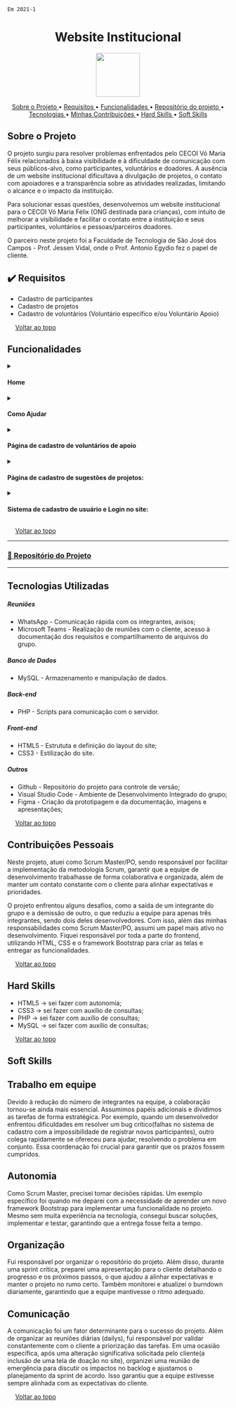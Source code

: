 `Em 2021-1`

<span id="topo">
<h1 align="center"><b>Website Institucional</h1></b>

<p align="center"> 
   <img src="https://github.com/user-attachments/assets/d45536a5-481b-4259-a4ba-a8aee05a104c" width="100" height="100">
</p>

<p align="center">
  <a href ="#sobre-o-projeto"> Sobre o Projeto </a>  • 
  <a href ="#requisitos">Requisitos </a>  • 
  <a href ="#funcionalidades">Funcionalidades </a>  • 
  <a href ="#repositorio"> Repositório do projeto </a>  • 
  <a href ="#tecnologias-utilizadas"> Tecnologias </a>  •
  <a href ="#contribuições"> Minhas Contribuições </a>  •
  <a href ="#hard-skills"> Hard Skills </a> •
  <a href ="#soft-skills"> Soft Skills </a>
 
</p>

<span id="sobre-o-projeto">

## Sobre o Projeto

O projeto surgiu para resolver problemas enfrentados pelo CECOI Vó Maria Félix relacionados à baixa visibilidade e à dificuldade de comunicação com seus públicos-alvo, como participantes, voluntários e doadores. A ausência de um website institucional dificultava a divulgação de projetos, o contato com apoiadores e a transparência sobre as atividades realizadas, limitando o alcance e o impacto da instituição.

Para solucionar essas questões, desenvolvemos um website institucional para o CECOI Vó Maria Félix (ONG destinada para crianças), com intuito de melhorar a visibilidade e facilitar o contato entre a instituição e seus participantes, voluntários e pessoas/parceiros doadores.

O parceiro neste projeto foi a Faculdade de Tecnologia de São José dos Campos - Prof. Jessen Vidal, onde o Prof. Antonio Egydio fez o papel de cliente.

<span id="requisitos">

## ✔️ Requisitos

<ul>
<li>Cadastro de participantes</li>
<li>Cadastro de projetos</li>
<li>Cadastro de voluntários (Voluntário específico e/ou Voluntário Apoio)</li>
</ul>
  
<img src="https://cdn-icons-png.flaticon.com/512/959/959208.png" width="14"> [Voltar ao topo](#topo)
   
<span id="funcionalidades">

## Funcionalidades

<details>
  <summary>
    <h4 align="left">Home</h4>
  </summary>
  <img src="https://user-images.githubusercontent.com/79916547/115134003-ffebc980-9fe2-11eb-9bbb-0b48354b9b2f.gif" width="600px">
  
  > GIF animado demonstrando a Página "home"
</details>

<details>
  <summary>
    <h4 align="left">Como Ajudar</h4>
  </summary>
  <img src="https://user-images.githubusercontent.com/79916547/115155638-4a0e9280-a057-11eb-921c-a3aad14c1589.gif" width="600px">

  >Página "Como Ajudar"
</details>

<details>
  <summary>
    <h4 align="left">Página de cadastro de voluntários de apoio</h4>
  </summary>
  <img src="https://user-images.githubusercontent.com/79916547/115017647-36afcb80-9e8d-11eb-8a34-0b1a7e87e553.gif" width="600px">

  >cadastros de voluntários de apoio, de voluntários específicos 
</details>

<details>
  <summary>
    <h4 align="left">Página de cadastro de sugestões de projetos:</h4>
  </summary>
  <img src="https://user-images.githubusercontent.com/79916547/115134810-d71b0280-9fe9-11eb-99ca-8c9ac80e9f7f.gif" width="600px">
</details>

<details>
  <summary>
    <h4 align="left">Sistema de cadastro de usuário e Login no site:</h4>
  </summary>
  <img src="https://user-images.githubusercontent.com/79916547/115157448-af668180-a05f-11eb-8322-b77381055e75.gif" width="600px">
</details>

<img src="https://cdn-icons-png.flaticon.com/512/959/959208.png" width="14"> [Voltar ao topo](#topo)

<span id="repositorio">

---
### [📕 Repositório do Projeto ](https://github.com/douglaswe/Projeto-API)
---

<span id="tecnologias-utilizadas">

## Tecnologias Utilizadas

##### Reuniões
   
  - WhatsApp - Comunicação rápida com os integrantes, avisos;
  - Microsoft Teams - Realização de reuniões com o cliente, acesso à documentação dos requisitos e compartilhamento de arquivos do grupo.
 
##### Banco de Dados
 
   - MySQL - Armazenamento e manipulação de dados.

##### Back-end  
  
  - PHP - Scripts para comunicação com o servidor.

##### Front-end 
 
  - HTML5 - Estrututa e definição do layout do site;
  - CSS3 - Estilização do site.

##### Outros
 
  - Github - Repositório do projeto para controle de versão;
  - Visual Studio Code - Ambiente de Desenvolvimento Integrado do grupo;
  - Figma - Criação da prototipagem e da documentação, imagens e apresentações;
  

<img src="https://cdn-icons-png.flaticon.com/512/959/959208.png" width="14"> [Voltar ao topo](#topo)

<span id="contribuições">

## Contribuições Pessoais

Neste projeto, atuei como Scrum Master/PO, sendo responsável por facilitar a implementação da metodologia Scrum, garantir que a equipe de desenvolvimento trabalhasse de forma colaborativa e organizada, além de manter um contato constante com o cliente para alinhar expectativas e prioridades.

O projeto enfrentou alguns desafios, como a saída de um integrante do grupo e a demissão de outro, o que reduziu a equipe para apenas três integrantes, sendo dois deles desenvolvedores. Com isso, além das minhas responsabilidades como Scrum Master/PO, assumi um papel mais ativo no desenvolvimento. Fiquei responsável por toda a parte do frontend, utilizando HTML, CSS e o framework Bootstrap para criar as telas e entregar as funcionalidades.

<img src="https://cdn-icons-png.flaticon.com/512/959/959208.png" width="14"> [Voltar ao topo](#topo)

<span id="#hard-skills">

## Hard Skills

* HTML5 → sei fazer com autonomia;
* CSS3 → sei fazer com auxílio de consultas;
* PHP → sei fazer com auxílio de consultas;
* MySQL → sei fazer com auxílio de consultas;

<img src="https://cdn-icons-png.flaticon.com/512/959/959208.png" width="14"> [Voltar ao topo](#topo)

<span id="soft-skills">

## Soft Skills

## Trabalho em equipe
Devido à redução do número de integrantes na equipe, a colaboração tornou-se ainda mais essencial. Assumimos papéis adicionais e dividimos as tarefas de forma estratégica. Por exemplo, quando um desenvolvedor enfrentou dificuldades em resolver um bug crítico(falhas no sistema de cadastro com a impossibilidade de registrar novos participantes), outro colega rapidamente se ofereceu para ajudar, resolvendo o problema em conjunto. Essa coordenação foi crucial para garantir que os prazos fossem cumpridos.

## Autonomia
Como Scrum Master, precisei tomar decisões rápidas. Um exemplo específico foi quando me deparei com a necessidade de aprender um novo framework Bootstrap para implementar uma funcionalidade no projeto. Mesmo sem muita experiência na tecnologia, consegui buscar soluções, implementar e testar, garantindo que a entrega fosse feita a tempo.

## Organização
Fui responsável por organizar o repositório do projeto. Além disso, durante uma sprint crítica, preparei uma apresentação para o cliente detalhando o progresso e os próximos passos, o que ajudou a alinhar expectativas e manter o projeto no rumo certo. Também monitorei e atualizei o burndown diariamente, garantindo que a equipe mantivesse o ritmo adequado.

## Comunicação
A comunicação foi um fator determinante para o sucesso do projeto. Além de organizar as reuniões diárias (dailys), fui responsável por validar constantemente com o cliente a priorização das tarefas. Em uma ocasião específica, após uma alteração significativa solicitada pelo cliente(a inclusão de uma tela de doação no site), organizei uma reunião de emergência para discutir os impactos no backlog e ajustamos o planejamento da sprint de acordo. Isso garantiu que a equipe estivesse sempre alinhada com as expectativas do cliente.


<img src="https://cdn-icons-png.flaticon.com/512/959/959208.png" width="14"> [Voltar ao topo](#topo)
